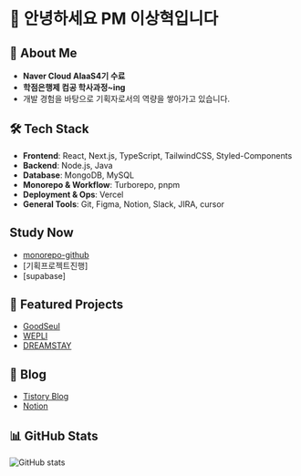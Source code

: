 # 👋 안녕하세요 PM 이상혁입니다

## 🚀 About Me
- **Naver Cloud AIaaS4기 수료**
- **학점은행제 컴공 학사과정~ing**
- 개발 경험을 바탕으로 기획자로서의 역량을 쌓아가고 있습니다.
## 🛠️ Tech Stack
- **Frontend**: React, Next.js, TypeScript, TailwindCSS, Styled-Components
- **Backend**: Node.js, Java
- **Database**: MongoDB, MySQL
- **Monorepo & Workflow**: Turborepo, pnpm
- **Deployment & Ops**: Vercel
- **General Tools**: Git, Figma, Notion, Slack, JIRA, cursor

## Study Now
- [monorepo-github](https://github.com/helloa1109/monorepo)
- [기획프로젝트진행]
- [supabase]

## 📂 Featured Projects
- [GoodSeul](https://github.com/helloa1109/goodseul)
- [WEPLI](https://github.com/helloa1109/Wepli)
- [DREAMSTAY](https://github.com/helloa1109/Dreamstay)

## 📝 Blog
- [Tistory Blog](https://hyukding.tistory.com/)  
- [Notion](https://sour-rainforest-ad6.notion.site/PM-28a1940e16a4804eaaddeea92d18f16f?pvs=74)

## 📊 GitHub Stats
![GitHub stats](https://github-readme-stats.vercel.app/api?username=your-username&show_icons=true&theme=radical)  
